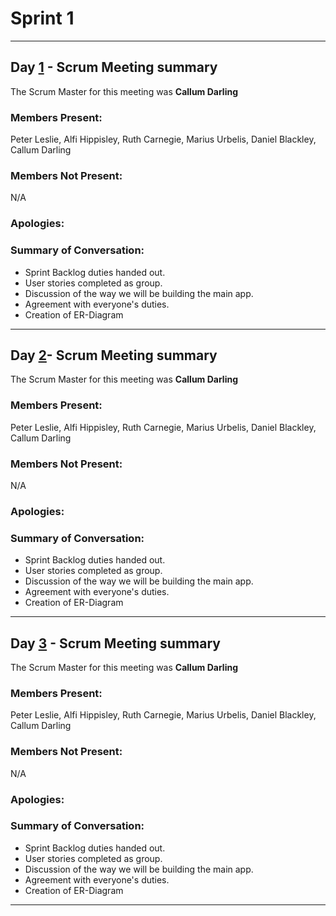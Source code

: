 # Sprint 1

---

## Day [1](27/01/20) - Scrum Meeting summary
The Scrum Master for this meeting was **Callum Darling**

### Members Present:
Peter Leslie, Alfi Hippisley, Ruth Carnegie, Marius Urbelis, Daniel Blackley, Callum Darling

### Members Not Present:
N/A

### Apologies:


### Summary of Conversation:
- Sprint Backlog duties handed out. 
- User stories completed as group. 
- Discussion of the way we will be building the main app. 
- Agreement with everyone's duties. 
- Creation of ER-Diagram

---

## Day [2](28/01/20)- Scrum Meeting summary
The Scrum Master for this meeting was **Callum Darling**

### Members Present:
Peter Leslie, Alfi Hippisley, Ruth Carnegie, Marius Urbelis, Daniel Blackley, Callum Darling

### Members Not Present:
N/A

### Apologies:


### Summary of Conversation:
- Sprint Backlog duties handed out. 
- User stories completed as group. 
- Discussion of the way we will be building the main app. 
- Agreement with everyone's duties. 
- Creation of ER-Diagram

---


## Day [3](29/01/20) - Scrum Meeting summary
The Scrum Master for this meeting was **Callum Darling**

### Members Present:
Peter Leslie, Alfi Hippisley, Ruth Carnegie, Marius Urbelis, Daniel Blackley, Callum Darling

### Members Not Present:
N/A

### Apologies:


### Summary of Conversation:
- Sprint Backlog duties handed out. 
- User stories completed as group. 
- Discussion of the way we will be building the main app. 
- Agreement with everyone's duties. 
- Creation of ER-Diagram

---

